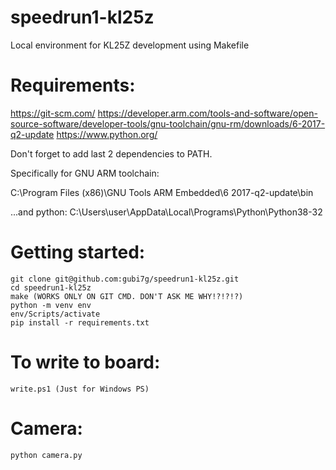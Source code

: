 # speedrun1-kl25z
Local environment for KL25Z development using Makefile

# Requirements:

https://git-scm.com/
https://developer.arm.com/tools-and-software/open-source-software/developer-tools/gnu-toolchain/gnu-rm/downloads/6-2017-q2-update
https://www.python.org/

Don't forget to add last 2 dependencies to PATH.

Specifically for GNU ARM toolchain:

C:\Program Files (x86)\GNU Tools ARM Embedded\6 2017-q2-update\bin

...and python:
C:\Users\user\AppData\Local\Programs\Python\Python38-32

# Getting started:

```
git clone git@github.com:gubi7g/speedrun1-kl25z.git
cd speedrun1-kl25z
make (WORKS ONLY ON GIT CMD. DON'T ASK ME WHY!?!?!?)
python -m venv env
env/Scripts/activate
pip install -r requirements.txt
```

# To write to board:

```
write.ps1 (Just for Windows PS)
```

# Camera:

```
python camera.py
```

